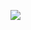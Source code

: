 [![](https://visitcount.itsvg.in/api?id=rahulhingve&label=Profile%20Views&pretty=true)](https://rahulhingve.vercel.app/)
